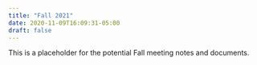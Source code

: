 ```yaml
---
title: "Fall 2021"
date: 2020-11-09T16:09:31-05:00
draft: false
---
```


This is a placeholder for the potential Fall meeting notes and documents.

